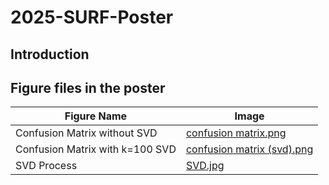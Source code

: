 # 2025-SURF-Poster

## Introduction

## Figure files in the poster

| Figure Name       | Image                                |
|------------|--------------------------------------|
| Confusion Matrix without SVD       | [confusion matrix.png](https://github.com/Guameezia/2025_SURF_Poster_in_XJTLU/blob/a2d506813bff0c5524757d87ae8c055334c4314a/Images/confusion%20matrix.png)          |
| Confusion Matrix with k=100 SVD   | [confusion matrix (svd).png](https://github.com/Guameezia/2025_SURF_Poster_in_XJTLU/blob/ebb5cfcfd354dde653f7ff1c307a3aec9d4ec0c6/Images/confusion%20matrix%20(svd).png)       |
| SVD Process |  [SVD.jpg](https://github.com/Guameezia/2025_SURF_Poster_in_XJTLU/blob/86982f56342927dcc48000cb73504fd9b3a6aa13/Images/SVD.jpg)   |
